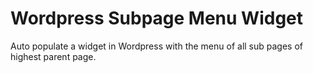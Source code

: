 # Wordpress Subpage Menu Widget
Auto populate a widget in Wordpress with the menu of all sub pages of highest parent page.
